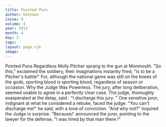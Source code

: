 ```yaml
---
title: Pointed Puns
author: Unknown
issue: 9
volume: 4
year: 1913
month: 4
day: 2
tags:
layout: page.njk
image:
---
```

Pointed Puns      Regardless      Molly Pitcher sprang to the gun at Monmouth.   "So this," exclaimed the soldiery, their imaginations instantly fired, "is to be a Pitcher's battle!"   For, although the national game was still on the knees of the gods, sporting blood is sporting blood, regardless of season or occasion.      Why the Judge Was Powerless.      The jury, after long deliberation, seemed unable to agree in a perfectly clear   case. The judge, thoroughly exasperated at the delay, said :   "I discharge this jury. "   One sensitive juror, indignant at what he considered a rebuke, faced the judge.   "You can't discharge me!" he said,   with a tone of conviction.   "And why not?" inquired the Judge   in surprise.   "Because/' announced the juror,   pointing to the lawyer for the defense, "I was hired by that man there !"
